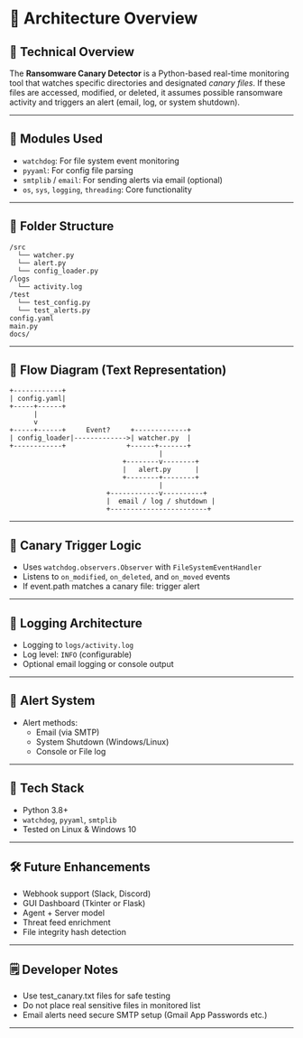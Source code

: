 # 🧠 Architecture Overview

## 🔧 Technical Overview
The **Ransomware Canary Detector** is a Python-based real-time monitoring tool that watches specific directories and designated *canary files*. If these files are accessed, modified, or deleted, it assumes possible ransomware activity and triggers an alert (email, log, or system shutdown).

---

## 🧩 Modules Used
- `watchdog`: For file system event monitoring
- `pyyaml`: For config file parsing
- `smtplib` / `email`: For sending alerts via email (optional)
- `os`, `sys`, `logging`, `threading`: Core functionality

---

## 📁 Folder Structure
```
/src
  └── watcher.py
  └── alert.py
  └── config_loader.py
/logs
  └── activity.log
/test
  └── test_config.py
  └── test_alerts.py
config.yaml
main.py
docs/
```

---

## 🔄 Flow Diagram (Text Representation)
```
+------------+
| config.yaml|
+-----+------+
      |
      v
+-----+------+     Event?     +-------------+
| config_loader|------------->| watcher.py  |
+------------+               +------+-------+
                                     |
                            +--------v--------+
                            |   alert.py      |
                            +--------+--------+
                                     |
                        +------------v----------+
                        |  email / log / shutdown |
                        +------------------------+
```

---

## 🎯 Canary Trigger Logic
- Uses `watchdog.observers.Observer` with `FileSystemEventHandler`
- Listens to `on_modified`, `on_deleted`, and `on_moved` events
- If event.path matches a canary file: trigger alert

---

## 📜 Logging Architecture
- Logging to `logs/activity.log`
- Log level: `INFO` (configurable)
- Optional email logging or console output

---

## 🚨 Alert System
- Alert methods:
  - Email (via SMTP)
  - System Shutdown (Windows/Linux)
  - Console or File log

---

## 🧱 Tech Stack
- Python 3.8+
- `watchdog`, `pyyaml`, `smtplib`
- Tested on Linux & Windows 10

---

## 🛠️ Future Enhancements
- Webhook support (Slack, Discord)
- GUI Dashboard (Tkinter or Flask)
- Agent + Server model
- Threat feed enrichment
- File integrity hash detection

---

## 🗒 Developer Notes
- Use test_canary.txt files for safe testing
- Do not place real sensitive files in monitored list
- Email alerts need secure SMTP setup (Gmail App Passwords etc.)

---